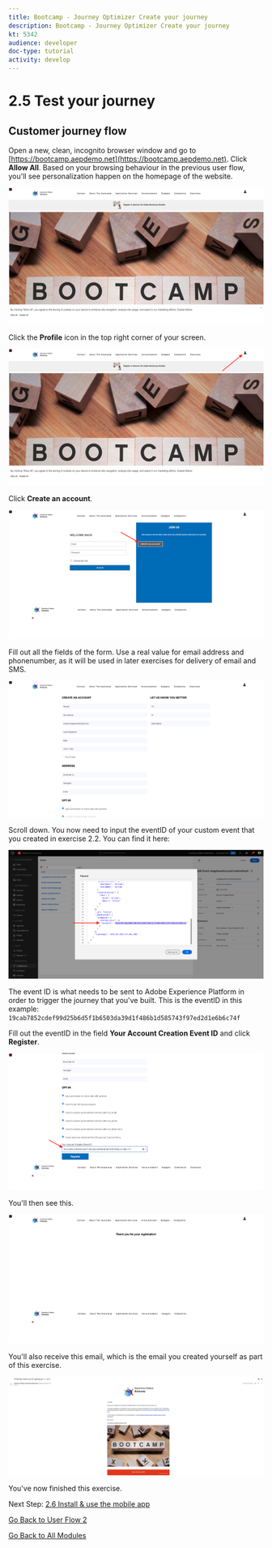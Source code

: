 ```yaml
---
title: Bootcamp - Journey Optimizer Create your journey
description: Bootcamp - Journey Optimizer Create your journey
kt: 5342
audience: developer
doc-type: tutorial
activity: develop
---
```

# 2.5 Test your journey

## Customer journey flow

Open a new, clean, incognito browser window and go to [https://bootcamp.aepdemo.net](https://bootcamp.aepdemo.net). Click **Allow All**. Based on your browsing behaviour in the previous user flow, you'll see personalization happen on the homepage of the website.

![DSN](./images/web8a.png)

Click the **Profile** icon in the top right corner of your screen.

![Demo](./images/web8b.png)

Click **Create an account**.
  
![Demo](./images/pv5.png)
  
Fill out all the fields of the form. Use a real value for email address and phonenumber, as it will be used in later exercises for delivery of email and SMS.
  
![Demo](./images/pv7a.png)
  
Scroll down. You now need to input the eventID of your custom event that you created in exercise 2.2. You can find it here:

![ACOP](./images/payloadeventID.png)

The event ID is what needs to be sent to Adobe Experience Platform in order to trigger the journey that you've built. This is the eventID in this example: `19cab7852cdef99d25b6d5f1b6503da39d1f486b1d585743f97ed2d1e6b6c74f`

Fill out the eventID in the field **Your Account Creation Event ID** and click **Register**.
  
![Demo](./images/pv8a.png)

You'll then see this.

![Demo](./images/pv9.png)

You'll also receive this email, which is the email you created yourself as part of this exercise.

![Demo](./images/pv10a.png)

You've now finished this exercise.

Next Step: [2.6 Install & use the mobile app](./ex6.md)

[Go Back to User Flow 2](./uc2.md)

[Go Back to All Modules](../../overview.md)
